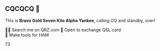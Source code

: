 ## CQCQCQ 👋

This is **Bravo Gold Seven Kilo Alpha Yankee**, calling CQ and standby, over!

👩‍💻 Search me on QRZ.com 
🍿 Open to exchange QSL card   
🧙 Make tools for HAM 

73

